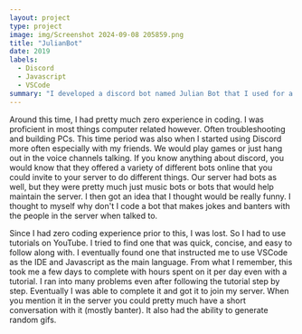 ```yaml
---
layout: project
type: project
image: img/Screenshot 2024-09-08 205859.png
title: "JulianBot"
date: 2019
labels:
  - Discord
  - Javascript
  - VSCode
summary: "I developed a discord bot named Julian Bot that I used for a server with me an my friends. It was made to make jokes and provide information that only my friends and I would know about."
---
```


Around this time, I had pretty much zero experience in coding. I was proficient in most things computer related however. Often troubleshooting and building PCs. This time period was also when I started using Discord more often especially with my friends. We would play games or just hang out in the voice channels talking. If you know anything about discord, you would know that they offered a variety of different bots online that you could invite to your server to do different things. Our server had bots as well, but they were pretty much just music bots or bots that would help maintain the server. I then got an idea that I thought would be really funny. I  thought to myself why don't I code a bot that makes jokes and banters with the people in the server when talked to.

Since I had zero coding experience prior to this, I was lost. So I had to use tutorials on YouTube. I tried to find one that was quick, concise, and easy to follow along with. I eventually found one that instructed me to use VSCode as the IDE and Javascript as the main language. From what I remember, this took me a few days to complete with hours spent on it per day even with a tutorial. I ran into many problems even after following the tutorial step by step. Eventually I was able to complete it and got it to join my server. When you mention it in the server you could pretty much have a short conversation with it (mostly banter). It also had the ability to generate random gifs.
